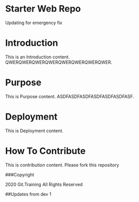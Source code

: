 # Starter Web Repo

Updating for emergency fix

# Introduction

This is an Introduction content.
QWERQWERQWERQWERQWERQWERQWERQWER.

# Purpose

This is Purpose content.
ASDFASDFASDFASDFASDFASDFASF.

# Deployment

This is Deployment content.

# How To Contribute

This is contribution content.
Please fork this repository

###Copyright

2020 Git.Training
All Rights Reserved

##Updates from dev 1
